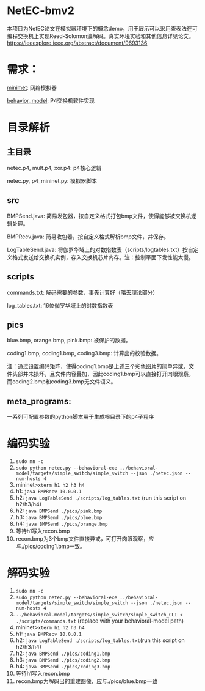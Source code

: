 # NetEC-bmv2

本项目为NetEC论文在模拟器环境下的概念demo，用于展示可以采用查表法在可编程交换机上实现Reed-Solomon编解码。真实环境实验和其他信息详见论文。https://ieeexplore.ieee.org/abstract/document/9693136

# 需求：
[minimet](https://mininet.org/): 网络模拟器

[behavior_model](https://github.com/p4lang/behavioral-model): P4交换机软件实现

# 目录解析

## 主目录
netec.p4, mult.p4, xor.p4: p4核心逻辑

netec.py, p4_mininet.py: 模拟器脚本

## src

BMPSend.java: 简易发包器，按自定义格式打包bmp文件，使得能够被交换机逻辑处理。

BMPRecv.java: 简易收包器，按自定义格式解析bmp文件，并保存。

LogTableSend.java: 将伽罗华域上的对数指数表（scripts/logtables.txt）按自定义格式发送给交换机实例，存入交换机芯片内存。注：控制平面下发性能太慢。

## scripts

commands.txt: 解码需要的参数，事先计算好（略去理论部分）

log_tables.txt: 16位伽罗华域上的对数指数表

## pics

blue.bmp, orange.bmp, pink.bmp: 被保护的数据。

coding1.bmp, coding1.bmp, coding3.bmp: 计算出的校验数据。

注：通过设置编码矩阵，使得coding1.bmp是上述三个彩色图片的简单异或，文件头部并未损坏，且文件内容叠加，因此coding1.bmp可以直接打开肉眼观察，而coding2.bmp和coding3.bmp无文件语义。

## meta_programs: 

一系列可配置参数的python脚本用于生成根目录下的p4子程序


# 编码实验

1. ```sudo mn -c```
2. ```sudo python netec.py --behavioral-exe ../behavioral-model/targets/simple_switch/simple_switch --json ./netec.json --num-hosts 4```
3. mininet>```xterm h1 h2 h3 h4```
4. h1: ```java BMPRecv 10.0.0.1```
5. h2: ```java LogTableSend ./scripts/log_tables.txt``` (run this script on h2/h3/h4)
6. h2: ```java BMPSend ./pics/pink.bmp ```
7. h3: ```java BMPSend ./pics/blue.bmp ```
8. h4: ```java BMPSend ./pics/orange.bmp ```
9. 等待h1写入recon.bmp
10. recon.bmp为3个bmp文件直接异或，可打开肉眼观察，应与./pics/coding1.bmp一致。

# 解码实验
1. ```sudo mn -c```
2. ```sudo python netec.py --behavioral-exe ../behavioral-model/targets/simple_switch/simple_switch --json ./netec.json --num-hosts 4```
3. ```../behavioral-model/targets/simple_switch/simple_switch_CLI < ./scripts/commands.txt``` (replace with your behavioral-model path)
4. mininet>```xterm h1 h2 h3 h4```
5. h1: ```java BMPRecv 10.0.0.1```
6. h2: ```java LogTableSend ./scripts/log_tables.txt```(run this script on h2/h3/h4)
7. h2: ```java BMPSend ./pics/coding1.bmp ```
8. h3: ```java BMPSend ./pics/coding2.bmp ```
9. h4: ```java BMPSend ./pics/coding3.bmp ```
10. 等待h1写入recon.bmp
11. recon.bmp为解码出的重建图像，应与./pics/blue.bmp一致
